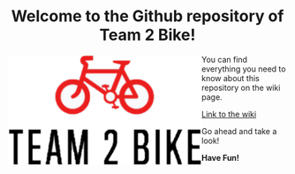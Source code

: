 <h1 align="center">Welcome to the Github repository of Team 2 Bike!</h1>

<a href="https://www.google.com/">
         <img align="left" src="https://github.com/gxc-challenge-winter21/gxc-team-2/blob/main/images/logo2.png"
         width=350" height="200">
</a>
You can find everything you need to know about this repository on the wiki page.
                                
[Link to the wiki](https://github.com/gxc-challenge-winter21/gxc-team-2/wiki)
                                
Go ahead and take a look!

**Have Fun!**
